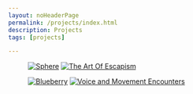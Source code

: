 ```yaml
---
layout: noHeaderPage
permalink: /projects/index.html
description: Projects
tags: [projects]

---
```


<figure class="half">
    <a href="{{ site.url }}/sphere"><img src="{{ site.url }}/images/Sphere icon1.jpg" alt="Sphere"></a>
    <a href="{{ site.url }}/theartofescapism"><img src="{{ site.url }}/images/theartof icon.jpg" alt="The Art Of Escapism"></a>   
</figure>

<figure class="half">
    <a href="{{ site.url }}/blueberry"><img src="{{ site.url }}/images/blueberry new icon.jpg" alt="Blueberry"></a>
    <a href="{{ site.url }}/voiceandmovement"><img src="{{ site.url }}/images/voice&movement icon.jpg" alt="Voice and Movement Encounters"></a>
</figure>





